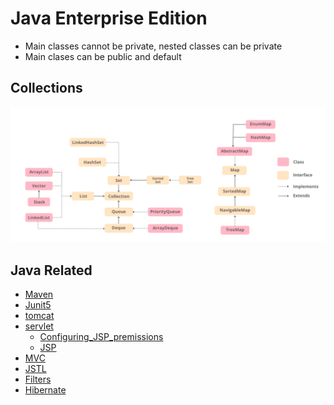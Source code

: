 # Java Enterprise Edition

- Main classes cannot be private, nested classes can be private
- Main clases can be public and default

## Collections

<img src="./Java-Hierarchy.png" /> 

## Java Related
- [Maven](./maven.md)
- [Junit5](./junit5.md)
- [tomcat](./tomcat.md)
- [servlet](./servlet.md)
  - [Configuring_JSP_premissions](./JSP_Permissions.md)
  - [JSP](./JSP.md)
- [MVC](./MVC.md)
- [JSTL](./JSP.md#jstl-jsp-standard-template-library)
- [Filters](./servlet.md#filters)
- [Hibernate](./hibernate.md)
